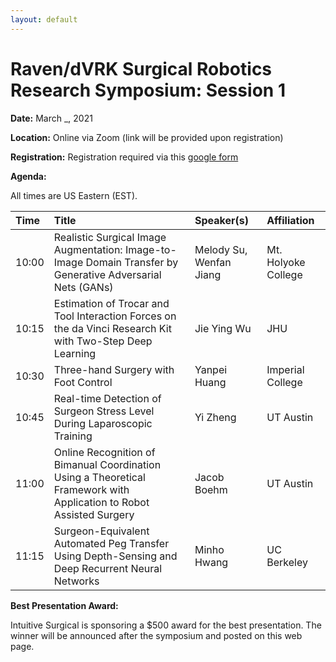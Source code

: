 ```yaml
---
layout: default
---
```


# Raven/dVRK Surgical Robotics Research Symposium: Session 1

**Date:**  March _, 2021

**Location:** Online via Zoom (link will be provided upon registration)

**Registration:** Registration required via this [google form](https://docs.google.com/forms/d/e/1FAIpQLSenvKbAyixMzZewi7WOuCRFa_iODPqa5Dzs_XbN2Xm_gtXx4w/viewform?usp=sf_link)


**Agenda:**

All times are US Eastern (EST).

| Time  | Title        | Speaker(s)  | Affiliation|
|:------|:-------------|:------------|:--------------|
| 10:00 | Realistic Surgical Image Augmentation: Image-to-Image Domain Transfer by Generative Adversarial Nets (GANs) | Melody Su, Wenfan Jiang | Mt. Holyoke College |
| 10:15 | Estimation of Trocar and Tool Interaction Forces on the da Vinci Research Kit with Two-Step Deep Learning | Jie Ying Wu | JHU |
| 10:30 | Three-hand Surgery with Foot Control | Yanpei Huang | Imperial College |
| 10:45 | Real-time Detection of Surgeon Stress Level During Laparoscopic Training | Yi Zheng | UT Austin |
| 11:00 | Online Recognition of Bimanual Coordination Using a Theoretical Framework with Application to Robot Assisted Surgery | Jacob Boehm | UT Austin |
| 11:15 | Surgeon-Equivalent Automated Peg Transfer Using Depth-Sensing and Deep Recurrent Neural Networks | Minho Hwang | UC Berkeley |

**Best Presentation Award:**

Intuitive Surgical is sponsoring a $500 award for the best presentation. The winner will be announced after the symposium and posted on this web page.
